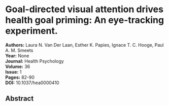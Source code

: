 # Goal-directed visual attention drives health goal priming: An eye-tracking experiment.

**Authors:** Laura N. Van Der Laan, Esther K. Papies, Ignace T. C. Hooge, Paul A. M. Smeets  
**Year:** None  
**Journal:** Health Psychology  
**Volume:** 36  
**Issue:** 1  
**Pages:** 82-90  
**DOI:** 10.1037/hea0000410  

## Abstract



